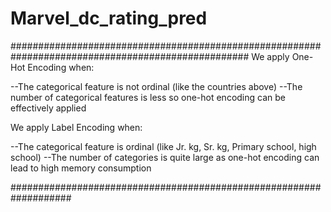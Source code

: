 # Marvel_dc_rating_pred

###################################################################################################
We apply One-Hot Encoding when:

--The categorical feature is not ordinal (like the countries above)
--The number of categorical features is less so one-hot encoding can be effectively applied

We apply Label Encoding when:

--The categorical feature is ordinal (like Jr. kg, Sr. kg, Primary school, high school)
--The number of categories is quite large as one-hot encoding can lead to high memory consumption
 
 ###################################################################
